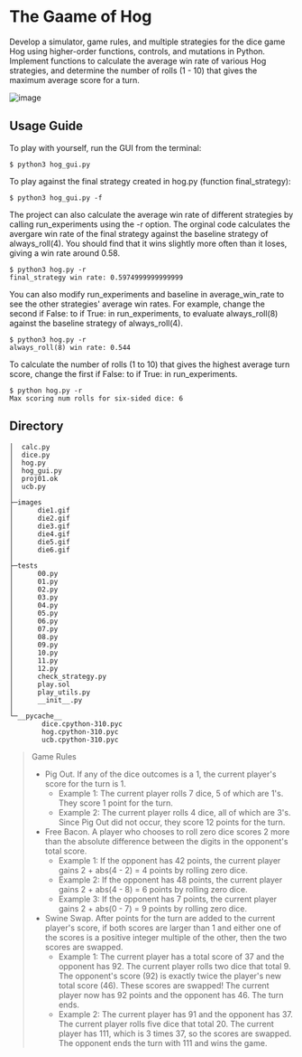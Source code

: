# The Gaame of Hog
Develop a simulator, game rules, and multiple strategies for the dice game Hog using higher-order functions, controls, and mutations in Python.  
Implement functions to calculate the average win rate of various Hog strategies, and determine the number of rolls (1 - 10) that gives the maximum average score for a turn.

![image](https://user-images.githubusercontent.com/104662491/207876132-b8be1fc3-0c88-4e8e-9a88-4d8e4bc7683c.png)

## Usage Guide  
To play with yourself, run the GUI from the terminal:
```
$ python3 hog_gui.py   
```
To play against the final strategy created in hog.py (function final_strategy):
```
$ python3 hog_gui.py -f
```
The project can also calculate the average win rate of different strategies by calling run_experiments using the -r option. The orginal code calculates the avergare win rate of the final strategy against the baseline strategy of always_roll(4). You should find that it wins slightly more often than it loses, giving a win rate around 0.58.
```
$ python3 hog.py -r
final_strategy win rate: 0.5974999999999999
```
You can also modify run_experiments and baseline in average_win_rate to see the other strategies' average win rates. For example, change the second if False: to if True: in run_experiments, to evaluate always_roll(8) against the baseline strategy of always_roll(4).
```
$ python3 hog.py -r
always_roll(8) win rate: 0.544
```
To calculate the number of rolls (1 to 10) that gives the highest average turn score, change the first if False: to if True: in run_experiments.
```
$ python hog.py -r
Max scoring num rolls for six-sided dice: 6
```

## Directory
```
│  calc.py
│  dice.py
│  hog.py
│  hog_gui.py
│  proj01.ok
│  ucb.py
│  
├─images
│      die1.gif
│      die2.gif
│      die3.gif
│      die4.gif
│      die5.gif
│      die6.gif
│      
├─tests
│      00.py
│      01.py
│      02.py
│      03.py
│      04.py
│      05.py
│      06.py
│      07.py
│      08.py
│      09.py
│      10.py
│      11.py
│      12.py
│      check_strategy.py
│      play.sol
│      play_utils.py
│      __init__.py
│      
└─__pycache__
        dice.cpython-310.pyc
        hog.cpython-310.pyc
        ucb.cpython-310.pyc
```        

> Game Rules
> - Pig Out. If any of the dice outcomes is a 1, the current player's score for the turn is 1.
>   - Example 1: The current player rolls 7 dice, 5 of which are 1's. They score 1 point for the turn.
>   - Example 2: The current player rolls 4 dice, all of which are 3's. Since Pig Out did not occur, they score 12 points for the turn.
> - Free Bacon. A player who chooses to roll zero dice scores 2 more than the absolute difference between the digits in the opponent's total score.
>   - Example 1: If the opponent has 42 points, the current player gains 2 + abs(4 - 2) = 4 points by rolling zero dice.
>   - Example 2: If the opponent has 48 points, the current player gains 2 + abs(4 - 8) = 6 points by rolling zero dice.
>   - Example 3: If the opponent has 7 points, the current player gains 2 + abs(0 - 7) = 9 points by rolling zero dice.
> - Swine Swap. After points for the turn are added to the current player's score, if both scores are larger than 1 and either one of the scores is a positive integer multiple of the other, then the two scores are swapped.
>   - Example 1: The current player has a total score of 37 and the opponent has 92. The current player rolls two dice that total 9. The opponent's score (92) is exactly twice the player's new total score (46). These scores are swapped! The current player now has 92 points and the opponent has 46. The turn ends.
>   - Example 2: The current player has 91 and the opponent has 37. The current player rolls five dice that total 20. The current player has 111, which is 3 times 37, so the scores are swapped. The opponent ends the turn with 111 and wins the game.
